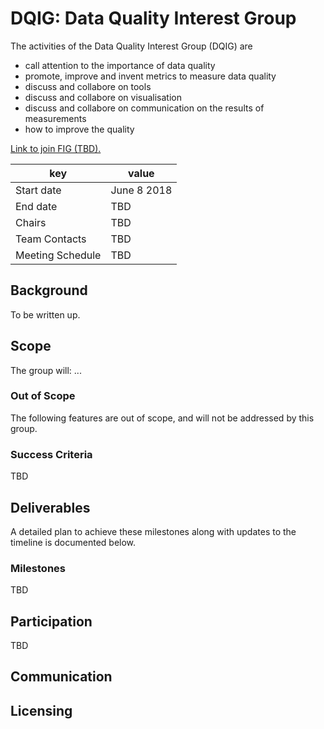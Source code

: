
# DQIG: Data Quality Interest Group

The activities of the Data Quality Interest Group (DQIG) are

* call attention to the importance of data quality
* promote, improve and invent metrics to measure data quality
* discuss and collabore on tools
* discuss and collabore on visualisation
* discuss and collabore on communication on the results of measurements
* how to improve the quality

[Link to join FIG (TBD).]()

| key | value |
| --- | --- |
| Start date | June 8 2018 |
| End date   | TBD |
| Chairs     | TBD |
| Team Contacts| TBD |
| Meeting Schedule | TBD |

## Background
To be written up.

## Scope
The group will: ...

### Out of Scope
The following features are out of scope, and will not be addressed by this group.

### Success Criteria
TBD

## Deliverables
A detailed plan to achieve these milestones along with updates to the timeline is documented below.

### Milestones
TBD

## Participation
TBD

## Communication


## Licensing

